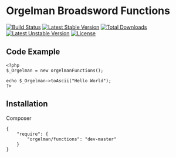 # Orgelman Broadsword Functions
[![Build Status](https://travis-ci.org/orgelman/functions.svg)](https://travis-ci.org/orgelman/functions)
[![Latest Stable Version](https://poser.pugx.org/orgelman/functions/v/stable.svg)](https://packagist.org/packages/orgelman/functions) [![Total Downloads](https://poser.pugx.org/orgelman/functions/downloads)](https://packagist.org/packages/orgelman/functions) [![Latest Unstable Version](https://poser.pugx.org/orgelman/functions/v/unstable.svg)](https://packagist.org/packages/orgelman/functions) [![License](https://poser.pugx.org/orgelman/functions/license.svg)](https://packagist.org/packages/orgelman/functions)

## Code Example

```
<?php 
$_Orgelman = new orgelmanFunctions();

echo $_Orgelman->toAscii("Hello World");
?>
```

## Installation
Composer
```
{
    "require": {
        "orgelman/functions": "dev-master"
    }
}

```
